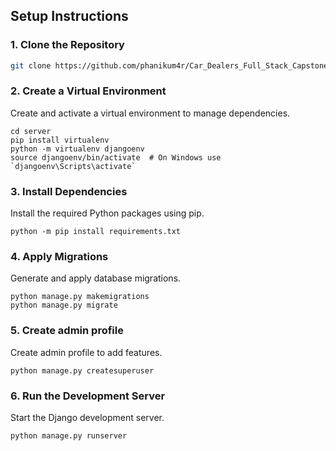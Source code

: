 ## Setup Instructions

### 1. Clone the Repository

```bash
git clone https://github.com/phanikum4r/Car_Dealers_Full_Stack_Capstone_Project.git

```
### 2. Create a Virtual Environment
Create and activate a virtual environment to manage dependencies.
```
cd server
pip install virtualenv
python -m virtualenv djangoenv
source djangoenv/bin/activate  # On Windows use `djangoenv\Scripts\activate`
```
### 3. Install Dependencies
Install the required Python packages using pip.
```
python -m pip install requirements.txt
```
### 4. Apply Migrations
Generate and apply database migrations.
```
python manage.py makemigrations 
python manage.py migrate
```
### 5. Create admin profile
Create admin profile to add features.
```
python manage.py createsuperuser
```
### 6. Run the Development Server
Start the Django development server.
```
python manage.py runserver
```
